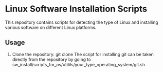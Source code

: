 # Linux Software Installation Scripts

This repository contains scripts for detecting the type of Linux and installing various software on different Linux platforms.

## Usage

1. Clone the repository: 
git clone 
The script for installing git can be taken directly from the repository by going to sw_install/scripts_for_os/utilits/your_type_operating_system/git.sh
